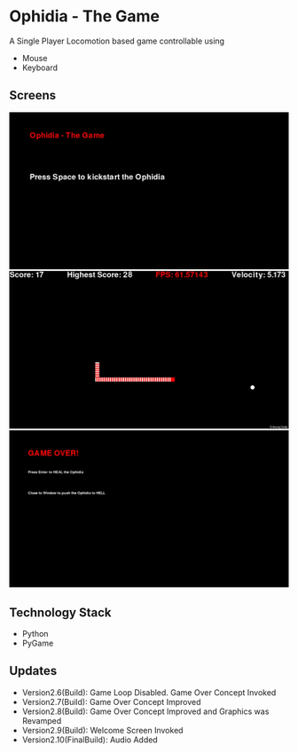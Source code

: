 # Ophidia - The Game

A Single Player Locomotion based game controllable using 
- Mouse
- Keyboard

## Screens

![Screen](Screens/1.jpg)
![Screen](Screens/2.jpg)
![Screen](Screens/3.jpg)

## Technology Stack

- Python
- PyGame

## Updates
- Version2.6(Build): Game Loop Disabled. Game Over Concept Invoked
- Version2.7(Build): Game Over Concept Improved
- Version2.8(Build): Game Over Concept Improved and Graphics was Revamped
- Version2.9(Build): Welcome Screen Invoked
- Version2.10(FinalBuild): Audio Added

